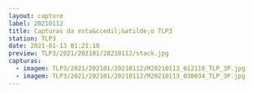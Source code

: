 ```yaml
---
layout: capture
label: 20210112
title: Capturas da esta&ccedil;&atilde;o TLP3
station: TLP3
date: 2021-01-13 01:21:18
preview: TLP3/2021/202101/20210112/stack.jpg
capturas:
  - imagem: TLP3/2021/202101/20210112/M20210113_012118_TLP_3P.jpg
  - imagem: TLP3/2021/202101/20210112/M20210113_030034_TLP_3P.jpg
---
```

